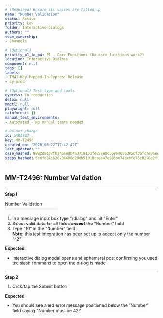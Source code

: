 ```yaml
---
# (Required) Ensure all values are filled up
name: "Number Validation"
status: Active
priority: Low
folder: Interactive Dialogs
authors: ""
team_ownership: 
- Channels

# (Optional)
priority_p1_to_p4: P2 - Core Functions (Do core functions work?)
location: Interactive Dialogs
component: null
tags: []
labels: 
- TM4J-Key-Mapped-In-Cypress-Release
- cy-prod

# (Optional) Test type and tools
cypress: in Production
detox: null
mmctl: null
playwright: null
rainforest: []
manual_test_environments: 
- Automated - No manual tests needed

# Do not change
id: 5483727
key: MM-T2496
created_on: "2020-05-22T17:42:42Z"
last_updated: ""
case_hashed: 9882d8168fb245a9db4a3719153fe857e8d569e4656385cf3bfc7e96edfaddadac73fb1572eb13917b743b3d46e57af2
steps_hashed: 6cefd87c62073d488d29db51918caee47e983be74ec9fe76c0258e2ff32bb7d3ee3e7ee4259fc051b8832d1c65ef9596
---
```


<!-- (Auto-generated) Based on frontmatter's "key" and "name" -->

## MM-T2496: Number Validation

---

**Step 1**

Number Validation\
–––––––––––––––––––––––––

1. In a message input box type "/dialog" and hit "Enter"
2. Select valid data for all fields _**except**_ the "Number" field
3. Type "10" in the "Number" field\
   **Note**: this test integration has been set up to accept only the number "42"

**Expected**

- Interactive dialog modal opens and ephemeral post confirming you used the slash command to open the dialog is made

---

**Step 2**

1. Click/tap the Submit button

**Expected**

- You should see a red error message positioned below the "Number" field saying "Number must be 42!"
